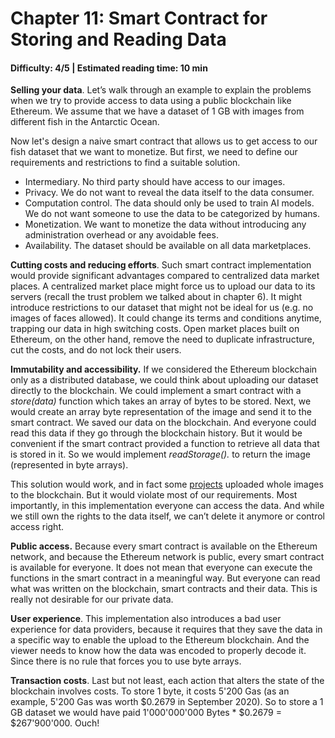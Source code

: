 # Chapter 11: Smart Contract for Storing and Reading Data
#### Difficulty: **4/5** \| Estimated reading time: **10 min**

<dialog character="jellyfish">These new species have absolutely incredible behaviors. They can do a lot of things, and more!</dialog>

**Selling your data**. Let’s walk through an example to explain the problems when we try to provide access to data using a public blockchain like Ethereum. We assume that we have a dataset of 1 GB with images from different fish in the Antarctic Ocean.

Now let's design a naive smart contract that allows us to get access to our fish dataset that we want to monetize. But first, we need to define our requirements and restrictions to find a suitable solution.

- Intermediary. No third party should have access to our images.
- Privacy. We do not want to reveal the data itself to the data consumer.
- Computation control. The data should only be used to train AI models. We do not want someone to use the data to be categorized by humans.
- Monetization. We want to monetize the data without introducing any administration overhead or any avoidable fees.
- Availability. The dataset should be available on all data marketplaces.

**Cutting costs and reducing efforts**. Such smart contract implementation would provide significant advantages compared to centralized data market places. A centralized market place might force us to upload our data to its servers (recall the trust problem we talked about in chapter 6). It might introduce restrictions to our dataset that might not be ideal for us (e.g. no images of faces allowed). It could change its terms and conditions anytime, trapping our data in high switching costs. Open market places built on Ethereum, on the other hand, remove the need to duplicate infrastructure, cut the costs, and do not lock their users.

**Immutability and accessibility.** If we considered the Ethereum blockchain only as a distributed database, we could think about uploading our dataset directly to the blockchain. We could implement a smart contract with a *store(data)* function  which takes an array of bytes to be stored. Next, we would create an array byte representation of the image and send it to the smart contract. We saved our data on the blockchain. And everyone could read this data if they go through the blockchain history. But it would be convenient if the smart contract provided a function to retrieve all data that is stored in it. So we would implement *readStorage().* to return the image (represented in byte arrays).

This solution would work, and in fact some [projects](https://boobies.surge.sh/) uploaded whole images to the blockchain. But it would violate most of our requirements. Most importantly, in this implementation everyone can access the data. And while we still own the rights to the data itself, we can’t delete it anymore or control access right.

**Public access.** Because every smart contract is available on the Ethereum network, and because the Ethereum network is public, every smart contract is available for everyone. It does not mean that everyone can execute the functions in the smart contract in a meaningful way. But everyone can read what was written on the blockchain, smart contracts and their data. This is really not desirable for our private data.

**User experience**. This implementation also introduces a bad user experience for data providers, because it requires that they save the data in a specific way to enable the upload to the Ethereum blockchain. And the viewer needs to know how the data was encoded to properly decode it. Since there is no rule that forces you to use byte arrays.

**Transaction costs**. Last but not least, each action that alters the state of the blockchain involves costs. To store 1 byte, it costs 5'200 Gas (as an example, 5'200 Gas was worth $0.2679 in September 2020). So to store a 1 GB dataset we would have paid 1'000'000'000 Bytes * $0.2679 = $267'900'000. Ouch!
